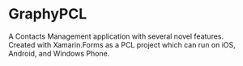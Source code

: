 # GraphyPCL
A Contacts Management application with several novel features.  
Created with Xamarin.Forms as a PCL project which can run on iOS, Android, and Windows Phone.
